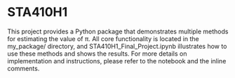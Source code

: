 # STA410H1
This project provides a Python package that demonstrates multiple methods for estimating the value of π. All core functionality is located in the my_package/ directory, and STA410H1_Final_Project.ipynb illustrates how to use these methods and shows the results. For more details on implementation and instructions, please refer to the notebook and the inline comments.

